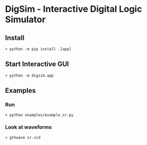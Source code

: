 # DigSim - Interactive Digital Logic Simulator

## Install
```
> python -m pip install .[app]
```

## Start Interactive GUI
```
> python -m digsim.app
```

## Examples

### Run
```
> python examples/example_sr.py
```
### Look at waveforms
```
> gtkwave sr.vcd
```
